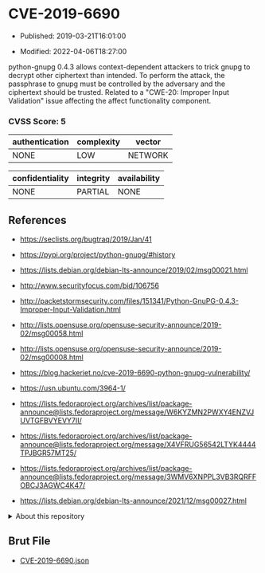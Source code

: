 # CVE-2019-6690

- Published: 2019-03-21T16:01:00

- Modified: 2022-04-06T18:27:00

python-gnupg 0.4.3 allows context-dependent attackers to trick gnupg to decrypt other ciphertext than intended. To perform the attack, the passphrase to gnupg must be controlled by the adversary and the ciphertext should be trusted. Related to a "CWE-20: Improper Input Validation" issue affecting the affect functionality component.

### CVSS Score: **5**

| authentication | complexity | vector |
| --- | --- | --- |
| NONE | LOW | NETWORK |

| confidentiality | integrity | availability |
| --- | --- | --- |
| NONE | PARTIAL | NONE |

## References

* https://seclists.org/bugtraq/2019/Jan/41

* https://pypi.org/project/python-gnupg/#history

* https://lists.debian.org/debian-lts-announce/2019/02/msg00021.html

* http://www.securityfocus.com/bid/106756

* http://packetstormsecurity.com/files/151341/Python-GnuPG-0.4.3-Improper-Input-Validation.html

* http://lists.opensuse.org/opensuse-security-announce/2019-02/msg00058.html

* http://lists.opensuse.org/opensuse-security-announce/2019-02/msg00008.html

* https://blog.hackeriet.no/cve-2019-6690-python-gnupg-vulnerability/

* https://usn.ubuntu.com/3964-1/

* https://lists.fedoraproject.org/archives/list/package-announce@lists.fedoraproject.org/message/W6KYZMN2PWXY4ENZVJUVTGFBVYEVY7II/

* https://lists.fedoraproject.org/archives/list/package-announce@lists.fedoraproject.org/message/X4VFRUG56542LTYK4444TPJBGR57MT25/

* https://lists.fedoraproject.org/archives/list/package-announce@lists.fedoraproject.org/message/3WMV6XNPPL3VB3RQRFFOBCJ3AGWC4K47/

* https://lists.debian.org/debian-lts-announce/2021/12/msg00027.html

<details>
<summary>About this repository</summary> 

  This repository is part of the project [Live Hack CVE](https://github.com/Live-Hack-CVE). Main website can be found [www.live-hack.org](https://www.live-hack.org) 
  
  Made by [Sn0wAlice](https://github.com/Sn0wAlice) for the people that care about security and need to have a feed of the latest CVEs. Hope you enjoy it, don't forget to star the repo and follow me on [Twitter](https://twitter.com/Sn0wAlice) and [Github](https://github.com/Sn0wAlice). And that is my [personnal website](https://www.alice-snow.me/)

  - [Home Page](https://github.com/Live-Hack-CVE)
  - [Framework](https://github.com/Live-Hack-CVE/cve-framework)
  - [CVE database](https://github.com/Live-Hack-CVE/full_database)
  - [Changelog](https://github.com/Live-Hack-CVE/Changelog)
</details>

## Brut File

* [CVE-2019-6690.json](https://raw.githubusercontent.com/Live-Hack-CVE/full_database/main/cves/2019/CVE-2019-6690.json)

